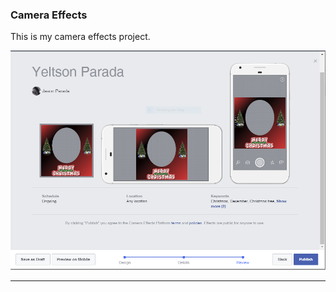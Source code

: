 ### Camera Effects

This is my camera effects project.

![Yeltson Parada](https://github.com/yeltsonparada/yeltsonparada.github.io/blob/master/Yeltson%20Parada.PNG?raw=true "Optional Title")

***
